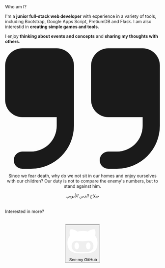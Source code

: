 <div id="header1">Who am I?</div>

I'm a **junior full-stack web developer** with experience in a variety of tools, including Bootstrap, Google Apps Script, PretiumDB and Flask. I am also interestid in **creating simple games and tools**.

I enjoy **thinking about events and concepts** and **sharing my thoughts with others**.

<center id="adage">
<svg id="adage-icon" class="w-10 h-10 mx-auto mb-3 text-gray-400 dark:text-gray-600" aria-hidden="true" xmlns="http://www.w3.org/2000/svg" fill="currentColor" viewBox="0 0 18 14"> <path d="M6 0H2a2 2 0 0 0-2 2v4a2 2 0 0 0 2 2h4v1a3 3 0 0 1-3 3H2a1 1 0 0 0 0 2h1a5.006 5.006 0 0 0 5-5V2a2 2 0 0 0-2-2Zm10 0h-4a2 2 0 0 0-2 2v4a2 2 0 0 0 2 2h4v1a3 3 0 0 1-3 3h-1a1 1 0 0 0 0 2h1a5.006 5.006 0 0 0 5-5V2a2 2 0 0 0-2-2Z"></path> </svg>

Since we fear death, why do we not sit in our homes and enjoy ourselves with our children? Our duty is not to compare the enemy's numbers, but to stand against him.

<div id="owneradage"><i>صلاح الدين الأيوبي</i></div>
</center><br><br>

<div id="header1">Interested in more?</div><br><br>

<center>
<button onclick="window.location.href='https://github.com/yaso09'">
    <svg xmlns="http://www.w3.org/2000/svg" viewBox="0 0 480 512"><!--!Font Awesome Free 6.5.2 by @fontawesome - https://fontawesome.com License - https://fontawesome.com/license/free Copyright 2024 Fonticons, Inc.--><path fill="#ffffff" d="M186.1 328.7c0 20.9-10.9 55.1-36.7 55.1s-36.7-34.2-36.7-55.1 10.9-55.1 36.7-55.1 36.7 34.2 36.7 55.1zM480 278.2c0 31.9-3.2 65.7-17.5 95-37.9 76.6-142.1 74.8-216.7 74.8-75.8 0-186.2 2.7-225.6-74.8-14.6-29-20.2-63.1-20.2-95 0-41.9 13.9-81.5 41.5-113.6-5.2-15.8-7.7-32.4-7.7-48.8 0-21.5 4.9-32.3 14.6-51.8 45.3 0 74.3 9 108.8 36 29-6.9 58.8-10 88.7-10 27 0 54.2 2.9 80.4 9.2 34-26.7 63-35.2 107.8-35.2 9.8 19.5 14.6 30.3 14.6 51.8 0 16.4-2.6 32.7-7.7 48.2 27.5 32.4 39 72.3 39 114.2zm-64.3 50.5c0-43.9-26.7-82.6-73.5-82.6-18.9 0-37 3.4-56 6-14.9 2.3-29.8 3.2-45.1 3.2-15.2 0-30.1-.9-45.1-3.2-18.7-2.6-37-6-56-6-46.8 0-73.5 38.7-73.5 82.6 0 87.8 80.4 101.3 150.4 101.3h48.2c70.3 0 150.6-13.4 150.6-101.3zm-82.6-55.1c-25.8 0-36.7 34.2-36.7 55.1s10.9 55.1 36.7 55.1 36.7-34.2 36.7-55.1-10.9-55.1-36.7-55.1z"/></svg>
    &nbsp;<span>See my GitHub</span>
</button>
</center>
